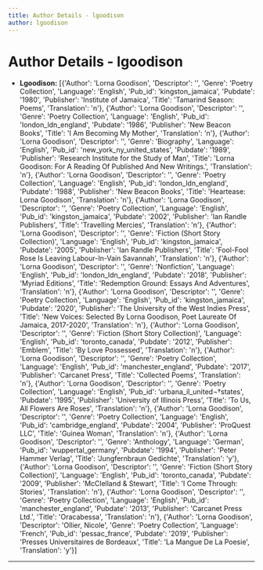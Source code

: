 ```yaml
---
title: Author Details - lgoodison
author: lgoodison
---
```


# Author Details - lgoodison

<ul>
    <li><strong>Lgoodison:</strong> [{'Author': 'Lorna Goodison', 'Descriptor': '', 'Genre': 'Poetry Collection', 'Language': 'English', 'Pub_id': 'kingston_jamaica', 'Pubdate': '1980', 'Publisher': 'Institute of Jamaica', 'Title': 'Tamarind Season: Poems', 'Translation': 'n'}, {'Author': 'Lorna Goodison', 'Descriptor': '', 'Genre': 'Poetry Collection', 'Language': 'English', 'Pub_id': 'london_ldn_england', 'Pubdate': '1986', 'Publisher': 'New Beacon Books', 'Title': 'I Am Becoming My Mother', 'Translation': 'n'}, {'Author': 'Lorna Goodison', 'Descriptor': '', 'Genre': 'Biography', 'Language': 'English', 'Pub_id': 'new_york_ny_united_states', 'Pubdate': '1989', 'Publisher': 'Research Institute for the Study of Man', 'Title': 'Lorna Goodison: For A Reading Of Published And New Writings.', 'Translation': 'n'}, {'Author': 'Lorna Goodison', 'Descriptor': '', 'Genre': 'Poetry Collection', 'Language': 'English', 'Pub_id': 'london_ldn_england', 'Pubdate': '1988', 'Publisher': 'New Beacon Books', 'Title': 'Heartease: Lorna Goodison', 'Translation': 'n'}, {'Author': 'Lorna Goodison', 'Descriptor': '', 'Genre': 'Poetry Collection', 'Language': 'English', 'Pub_id': 'kingston_jamaica', 'Pubdate': '2002', 'Publisher': 'Ian Randle Publishers', 'Title': 'Travelling Mercies', 'Translation': 'n'}, {'Author': 'Lorna Goodison', 'Descriptor': '', 'Genre': 'Fiction (Short Story Collection)', 'Language': 'English', 'Pub_id': 'kingston_jamaica', 'Pubdate': '2005', 'Publisher': 'Ian Randle Publishers', 'Title': 'Fool-Fool Rose Is Leaving Labour-In-Vain Savannah', 'Translation': 'n'}, {'Author': 'Lorna Goodison', 'Descriptor': '', 'Genre': 'Nonfiction', 'Language': 'English', 'Pub_id': 'london_ldn_england', 'Pubdate': '2018', 'Publisher': 'Myriad Editions', 'Title': 'Redemption Ground: Essays And Adventures', 'Translation': 'n'}, {'Author': 'Lorna Goodison', 'Descriptor': '', 'Genre': 'Poetry Collection', 'Language': 'English', 'Pub_id': 'kingston_jamaica', 'Pubdate': '2020', 'Publisher': 'The University of the West Indies Press', 'Title': 'New Voices: Selected By Lorna Goodison, Poet Laureate Of Jamaica, 2017-2020', 'Translation': 'n'}, {'Author': 'Lorna Goodison', 'Descriptor': '', 'Genre': 'Fiction (Short Story Collection)', 'Language': 'English', 'Pub_id': 'toronto_canada', 'Pubdate': '2012', 'Publisher': 'Emblem', 'Title': 'By Love Possessed', 'Translation': 'n'}, {'Author': 'Lorna Goodison', 'Descriptor': '', 'Genre': 'Poetry Collection', 'Language': 'English', 'Pub_id': 'manchester_england', 'Pubdate': '2017', 'Publisher': 'Carcanet Press', 'Title': 'Collected Poems', 'Translation': 'n'}, {'Author': 'Lorna Goodison', 'Descriptor': '', 'Genre': 'Poetry Collection', 'Language': 'English', 'Pub_id': 'urbana_il_united¬†states', 'Pubdate': '1995', 'Publisher': 'University of Illinois Press', 'Title': 'To Us, All Flowers Are Roses', 'Translation': 'n'}, {'Author': 'Lorna Goodison', 'Descriptor': '', 'Genre': 'Poetry Collection', 'Language': 'English', 'Pub_id': 'cambridge_england', 'Pubdate': '2004', 'Publisher': 'ProQuest LLC', 'Title': 'Guinea Woman', 'Translation': 'n'}, {'Author': 'Lorna Goodison', 'Descriptor': '', 'Genre': 'Anthology', 'Language': 'German', 'Pub_id': 'wuppertal_germany', 'Pubdate': '1994', 'Publisher': 'Peter Hammer Verlag', 'Title': 'Jungfernbraun Gedichte', 'Translation': 'y'}, {'Author': 'Lorna Goodison', 'Descriptor': '', 'Genre': 'Fiction (Short Story Collection)', 'Language': 'English', 'Pub_id': 'toronto_canada', 'Pubdate': '2009', 'Publisher': 'McClelland & Stewart', 'Title': 'I Come Through: Stories', 'Translation': 'n'}, {'Author': 'Lorna Goodison', 'Descriptor': '', 'Genre': 'Poetry Collection', 'Language': 'English', 'Pub_id': 'manchester_england', 'Pubdate': '2013', 'Publisher': 'Carcanet Press Ltd.', 'Title': 'Oracabessa', 'Translation': 'n'}, {'Author': 'Lorna Goodison', 'Descriptor': 'Ollier, Nicole', 'Genre': 'Poetry Collection', 'Language': 'French', 'Pub_id': 'pessac_france', 'Pubdate': '2019', 'Publisher': 'Presses Universitaires de Bordeaux', 'Title': 'La Mangue De La Poesie', 'Translation': 'y'}]</li>
</ul>
<hr>